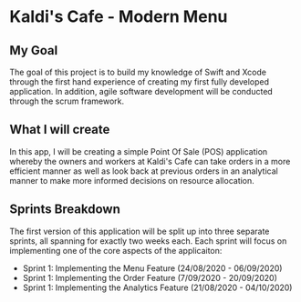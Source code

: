 #  Kaldi's Cafe - Modern Menu

## My Goal

The goal of this project is to build my knowledge of Swift and Xcode through the first hand experience of creating my first fully developed application. In addition, agile software development will be conducted through the scrum framework.

## What I will create

In this app, I will be creating a simple Point Of Sale (POS) application whereby the owners and workers at Kaldi's Cafe can take orders in a more efficient manner as well as look back at previous orders in an analytical manner to make more informed decisions on resource allocation.

## Sprints Breakdown

The first version of this application will be split up into three separate sprints, all spanning for exactly two weeks each. 
Each sprint will focus on implementing one of the core aspects of the applicaiton:
* Sprint 1: Implementing the Menu Feature (24/08/2020 - 06/09/2020)
* Sprint 1: Implementing the Order Feature (7/09/2020 - 20/09/2020)
* Sprint 1: Implementing the Analytics Feature (21/08/2020 - 04/10/2020)

